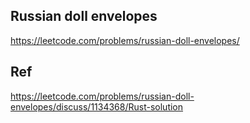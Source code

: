 ## Russian doll envelopes
https://leetcode.com/problems/russian-doll-envelopes/


## Ref
https://leetcode.com/problems/russian-doll-envelopes/discuss/1134368/Rust-solution